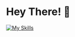 # Hey There! 👋
[![My Skills](https://skillicons.dev/icons?i=html,css,js,ts,nodejs,expressjs,react,nestjs,mysql,prisma,tailwindcss,bootstrap,postgres)](https://skillicons.dev)

